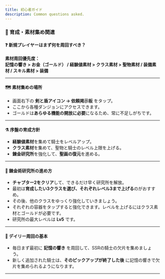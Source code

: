```yaml
---
title: 初心者ガイド
description: Common questions asked.
---
```

### 🌾 育成・素材集め関連

#### ❓ 新規プレイヤーはまず何を周回すべき？

**素材周回優先度：**  
**記憶の響き > お金（ゴールド） / 経験値素材 > クラス素材 > 聖物素材 / 装備素材 / スキル素材 > 装備**

---

#### 🗺️ 素材集めの場所
- 画面右下の **剣と盾アイコン → 依頼掲示板** をタップ。  
- ここから各種ダンジョンにアクセスできます。  
- ゴールドは**あらゆる機能の開放に必要**になるため、常に不足しがちです。

---

#### ⚗️ 序盤の育成方針
- **経験値素材**を集めて騎士をレベルアップ。  
- **クラス素材**を集めて、聖物と騎士のレベル上限を上げる。  
- **錬金研究所**を強化して、**聖画の復元**を進める。

---

#### 🧪 錬金術研究所の進め方
- **チャプター2をクリア**して、できるだけ早く研究所を解放。  
- 最初は**育成したい3クラスを選び、それぞれレベル3まで上げる**のがおすすめ。
- その後、他のクラスをゆっくり強化していきましょう。
- それぞれの容器をタップすると強化できます。レベルを上げるにはクラス素材とゴールドが必要です。
- 研究所の最大レベルは **Lv5** です。

---

#### 🔁 デイリー周回の基本
- 毎日まず最初に **記憶の響き** を周回して、SSRの騎士の欠片を集めましょう。  
- 新しく追加された騎士は、**そのピックアップが終了した後** に記憶の響きで欠片を集められるようになります。

---
